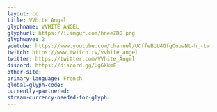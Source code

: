 ```yaml
---
layout: cc
title: VVhite Angel
glyphname: VVHITE ANGEL
glyphurl: https://i.imgur.com/hneeZDQ.png
glyphwave: 2
youtube: https://www.youtube.com/channel/UCffeBUU4GfgCouaNt-h_-tw
twitch: https://www.twitch.tv/vvhite_angel
twitter: https://twitter.com/VVhite_Angel
discord: https://discord.gg/Ug6XkmF
other-site: 
primary-language: French
global-glyph-code: 
currently-partnered: 
stream-currency-needed-for-glyph: 
---
```


